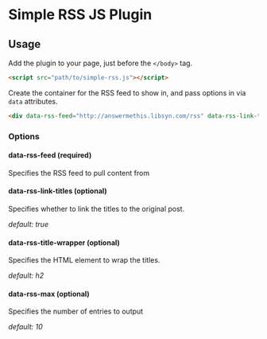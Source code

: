 # Simple RSS JS Plugin

## Usage

Add the plugin to your page, just before the `</body>` tag.

```html
<script src="path/to/simple-rss.js"></script>
```

Create the container for the RSS feed to show in, and pass options in via `data` attributes.

```html
<div data-rss-feed="http://answermethis.libsyn.com/rss" data-rss-link-titles="false" data-rss-title-wrapper="h3" data-rss-max="5"></div>
```

### Options

#### data-rss-feed (required)

Specifies the RSS feed to pull content from

#### data-rss-link-titles (optional)

Specifies whether to link the titles to the original post.

_default: true_

#### data-rss-title-wrapper (optional)

Specifies the HTML element to wrap the titles.

_default: h2_

#### data-rss-max (optional)

Specifies the number of entries to output

_default: 10_